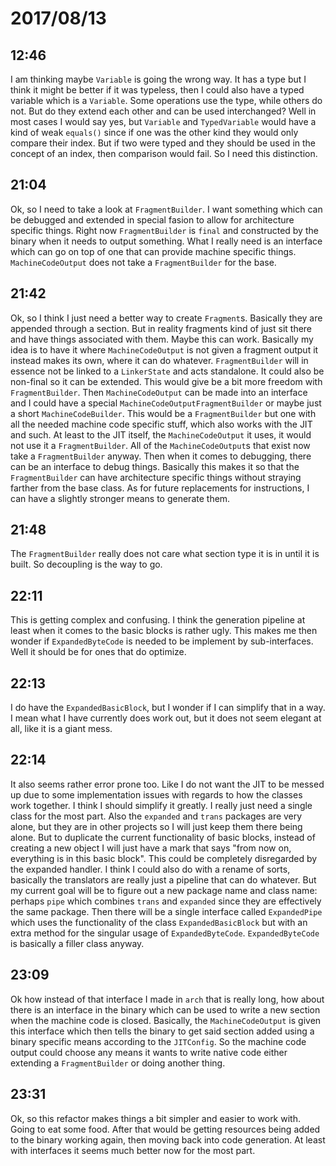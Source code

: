 # 2017/08/13

## 12:46

I am thinking maybe `Variable` is going the wrong way. It has a type but I
think it might be better if it was typeless, then I could also have a typed
variable which is a `Variable`. Some operations use the type, while others
do not. But do they extend each other and can be used interchanged? Well in
most cases I would say yes, but `Variable` and `TypedVariable` would have
a kind of weak `equals()` since if one was the other kind they would only
compare their index. But if two were typed and they should be used in the
concept of an index, then comparison would fail. So I need this
distinction.

## 21:04

Ok, so I need to take a look at `FragmentBuilder`. I want something which
can be debugged and extended in special fasion to allow for architecture
specific things. Right now `FragmentBuilder` is `final` and constructed
by the binary when it needs to output something. What I really need is an
interface which can go on top of one that can provide machine specific
things. `MachineCodeOutput` does not take a `FragmentBuilder` for the base.

## 21:42

Ok, so I think I just need a better way to create `Fragment`s. Basically
they are appended through a section. But in reality fragments kind of just
sit there and have things associated with them. Maybe this can work. Basically
my idea is to have it where `MachineCodeOutput` is not given a fragment output
it instead makes its own, where it can do whatever. `FragmentBuilder` will in
essence not be linked to a `LinkerState` and acts standalone. It could also
be non-final so it can be extended. This would give be a bit more freedom with
`FragmentBuilder`. Then `MachineCodeOutput` can be made into an interface and
I could have a special `MachineCodeOutputFragmentBuilder` or maybe just a
short `MachineCodeBuilder`. This would be a `FragmentBuilder` but one with all
the needed machine code specific stuff, which also works with the JIT and
such. At least to the JIT itself, the `MachineCodeOutput` it uses, it would
not use it a `FragmentBuilder`. All of the `MachineCodeOutput`s that exist now
take a `FragmentBuilder` anyway. Then when it comes to debugging, there can
be an interface to debug things. Basically this makes it so that the
`FragmentBuilder` can have architecture specific things without straying
farther from the base class. As for future replacements for instructions, I
can have a slightly stronger means to generate them.

## 21:48

The `FragmentBuilder` really does not care what section type it is in until
it is built. So decoupling is the way to go.

## 22:11

This is getting complex and confusing. I think the generation pipeline at
least when it comes to the basic blocks is rather ugly. This makes me then
wonder if `ExpandedByteCode` is needed to be implement by sub-interfaces.
Well it should be for ones that do optimize.

## 22:13

I do have the `ExpandedBasicBlock`, but I wonder if I can simplify that in
a way. I mean what I have currently does work out, but it does not seem
elegant at all, like it is a giant mess.

## 22:14

It also seems rather error prone too. Like I do not want the JIT to be
messed up due to some implementation issues with regards to how the classes
work together. I think I should simplify it greatly. I really just need a
single class for the most part. Also the `expanded` and `trans` packages
are very alone, but they are in other projects so I will just keep them
there being alone. But to duplicate the current functionality of basic
blocks, instead of creating a new object I will just have a mark that says
"from now on, everything is in this basic block". This could be completely
disregarded by the expanded handler. I think I could also do with a rename
of sorts, basically the translators are really just a pipeline that can do
whatever. But my current goal will be to figure out a new package name and
class name: perhaps `pipe` which combines `trans` and `expanded` since
they are effectively the same package. Then there will be a single
interface called `ExpandedPipe` which uses the functionality of the class
`ExpandedBasicBlock` but with an extra method for the singular usage of
`ExpandedByteCode`. `ExpandedByteCode` is basically a filler class anyway.

## 23:09

Ok how instead of that interface I made in `arch` that is really long, how
about there is an interface in the binary which can be used to write a new
section when the machine code is closed. Basically, the `MachineCodeOutput`
is given this interface which then tells the binary to get said section
added using a binary specific means according to the `JITConfig`. So the
machine code output could choose any means it wants to write native code
either extending a `FragmentBuilder` or doing another thing.

## 23:31

Ok, so this refactor makes things a bit simpler and easier to work with. Going
to eat some food. After that would be getting resources being added to the
binary working again, then moving back into code generation. At least with
interfaces it seems much better now for the most part.
